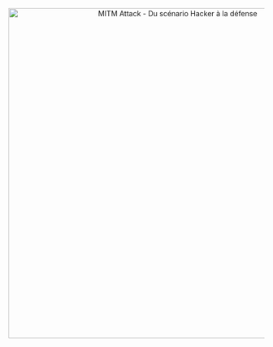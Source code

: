 <p align="center">
  <img src="MITM_attack.png" alt="MITM Attack - Du scénario Hacker à la défense" width="650"/>
</p>